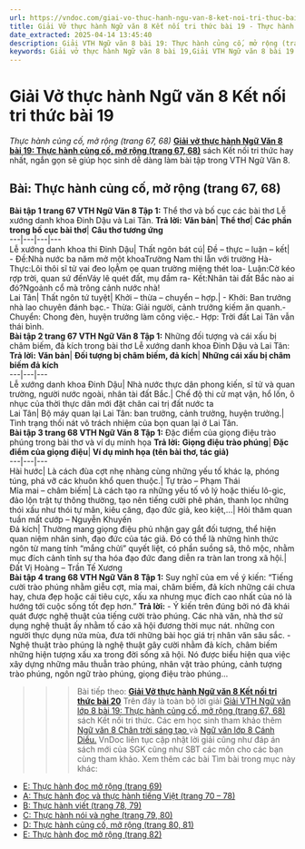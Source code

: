 ```yaml
---
url: https://vndoc.com/giai-vo-thuc-hanh-ngu-van-8-ket-noi-tri-thuc-bai-19-319881
title: Giải Vở thực hành Ngữ văn 8 Kết nối tri thức bài 19 - Thực hành củng cố, mở rộng (trang 67, 68) - VnDoc.com
date_extracted: 2025-04-14 13:45:40
description: Giải VTH Ngữ văn 8 bài 19: Thực hành củng cố, mở rộng (trang 67, 68) sách Kết nối tri thức có đáp án chi tiết cho các bạn cùng tham khảo.
keywords: Giải vở thực hành Ngữ văn 8 bài 19,Giải VTH Ngữ văn 8 bài 19 Kết nối tri thức,Giải vở thực hành Ngữ văn KNTT lớp 8,Ngữ văn lớp 8,Ngữ văn lớp 8 Kết nối tri thức,giải vở thực hành Ngữ văn lớp 8,bài Thực hành củng cố,mở rộng (trang 67,68)
---
```


# Giải Vở thực hành Ngữ văn 8 Kết nối tri thức bài 19
 _Thực hành củng cố, mở rộng \(trang 67, 68\)_
[**Giải vở thực hành Ngữ Văn 8 bài 19: Thực hành củng cố, mở rộng \(trang 67, 68\)**](<https://vndoc.com/giai-vo-thuc-hanh-ngu-van-8-ket-noi-tri-thuc-bai-19-319881>) sách Kết nối tri thức hay nhất, ngắn gọn sẽ giúp học sinh dễ dàng làm bài tập trong VTH Ngữ Văn 8.
## Bài: **Thực hành củng cố, mở rộng \(trang 67, 68\)**
**Bài tập 1 trang 67 VTH Ngữ Văn 8 Tập 1:** Thể thơ và bố cục các bài thơ Lễ xướng danh khoa Đinh Dậu và Lai Tân.
**Trả lời:**
**Văn bản**| **Thể thơ**| **Các phần trong bố cục bài thơ**| **Câu thơ tương ứng**  
---|---|---|---  
Lễ xướng danh khoa thi Đinh Dậu| Thất ngôn bát cú| Đề – thực – luận – kết| \- Đề:Nhà nước ba năm mở một khoaTrường Nam thi lẫn với trường Hà\- Thực:Lôi thôi sĩ tử vai đeo lọẬm ọe quan trường miệng thét loa\- Luận:Cờ kéo rợp trời, quan sứ đếnVáy lê quét đất, mụ đầm ra\- Kết:Nhân tài đất Bắc nào ai đó?Ngoảnh cổ mà trông cảnh nước nhà\!  
Lai Tân| Thất ngôn tứ tuyệt| Khởi – thừa – chuyển – hợp.| \- Khởi: Ban trưởng nhà lao chuyên đánh bạc.\- Thừa: Giải người, cảnh trưởng kiếm ăn quanh.\- Chuyển: Chong đèn, huyện trưởng làm công việc.\- Hợp: Trời đất Lai Tân vẫn thái bình.  
**Bài tập 2 trang 67 VTH Ngữ Văn 8 Tập 1:** Những đối tượng và cái xấu bị châm biếm, đả kích trong bài thơ Lễ xướng danh khoa Đinh Dậu và Lai Tân:
**Trả lời:**
**Văn bản**| **Đối tượng bị châm biếm, đả kích**| **Những cái xấu bị châm biếm đả kích**  
---|---|---  
Lễ xướng danh khoa Đinh Dậu| Nhà nước thực dân phong kiến, sĩ tử và quan trường, người nước ngoài, nhân tài đất Bắc.| Chế độ thi cử mạt vận, hổ lốn, ô nhục của thời thực dân mới đặt chân cai trị đất nước ta  
Lai Tân| Bộ máy quan lại Lai Tân: ban trưởng, cảnh trưởng, huyện trưởng.| Tình trạng thối nát vô trách nhiệm của bọn quan lại ở Lai Tân.  
**Bài tập 3 trang 68 VTH Ngữ Văn 8 Tập 1:** Đặc điểm của giọng điệu trào phúng trong bài thơ và ví dụ minh họa
**Trả lời:**
**Giọng điệu trào phúng**| **Đặc điểm của giọng điệu**| **Ví dụ minh họa \(tên bài thơ, tác giả\)**  
---|---|---  
Hài hước| Là cách đùa cợt nhẹ nhàng cùng những yếu tố khác lạ, phóng túng, phá vỡ các khuôn khổ quen thuộc.| Tự trào – Phạm Thái  
Mỉa mai – châm biếm| Là cách tạo ra những yếu tố vô lý hoặc thiếu lô-gic, đảo lộn trật tự thông thường, tạo nên tiếng cười phê phán, thanh lọc những thói xấu như thói tự mãn, kiêu căng, đạo đức giả, keo kiệt,…| Hỏi thăm quan tuần mất cướp – Nguyễn Khuyến  
Đả kích| Thường mang giọng điệu phủ nhận gay gắt đối tượng, thể hiện quan niệm nhân sinh, đạo đức của tác giả. Đó có thể là những hình thức ngôn từ mang tính “mắng chửi” quyết liệt, có phần suồng sã, thô mộc, nhằm mục đích cảnh tỉnh sự tha hóa đạo đức đang diễn ra tràn lan trong xã hội.| Đất Vị Hoàng – Trần Tế Xương  
**Bài tập 4 trang 68 VTH Ngữ Văn 8 Tập 1:** Suy nghĩ của em về ý kiến: “Tiếng cười trào phúng nhằm giễu cợt, mỉa mai, châm biếm, đả kích những cái chưa hay, chưa đẹp hoặc cái tiêu cực, xấu xa nhưng mục đích cao nhất của nó là hướng tới cuộc sống tốt đẹp hơn.”
**Trả lời:**
\- Ý kiến trên đúng bởi nó đã khái quát được nghệ thuật của tiếng cười trào phúng. Các nhà văn, nhà thơ sử dụng nghệ thuật ấy nhằm tố cáo xã hội đương thời mục nát. những con người thực dụng nửa mùa, đưa tới những bài học giá trị nhân văn sâu sắc.
\- Nghệ thuật trào phúng là nghệ thuật gây cười nhằm đả kích, châm biếm những hiện tượng xấu xa trong đời sống xã hội. Nó được biểu hiện qua việc xây dựng những mâu thuẫn trào phúng, nhân vật trào phúng, cảnh tượng trào phúng, ngôn ngữ trào phúng, giọng điệu trào phúng...
>>> Bài tiếp theo: [**Giải Vở thực hành Ngữ văn 8 Kết nối tri thức bài 20**](<https://vndoc.com/giai-vo-thuc-hanh-ngu-van-8-ket-noi-tri-thuc-bai-20-319882>)
Trên đây là toàn bộ lời giải [Giải VTH Ngữ văn lớp 8 bài 19: Thực hành củng cố, mở rộng \(trang 67, 68\) ](<https://vndoc.com/giai-vo-thuc-hanh-ngu-van-8-ket-noi-tri-thuc-bai-19-319881>)sách Kết nối tri thức. Các em học sinh tham khảo thêm [Ngữ văn 8 Chân trời sáng tạo ](<https://vndoc.com/ngu-van-8-chan-troi-sang-tao>)và [Ngữ văn lớp 8 Cánh Diều.](<https://vndoc.com/ngu-van-8-canh-dieu>) VnDoc liên tục cập nhật lời giải cũng như đáp án sách mới của SGK cũng như SBT các môn cho các bạn cùng tham khảo.
Xem thêm các bài Tìm bài trong mục này khác:
  * [E: Thực hành đọc mở rộng \(trang 69\)](</giai-vo-thuc-hanh-ngu-van-8-ket-noi-tri-thuc-bai-20-319882>)
  * [A: Thực hành đọc và thực hành tiếng Việt \(trang 70 – 78\)](</giai-vo-thuc-hanh-ngu-van-8-ket-noi-tri-thuc-bai-21-319888>)
  * [B: Thực hành viết \(trang 78, 79\)](</giai-vo-thuc-hanh-ngu-van-8-ket-noi-tri-thuc-bai-22-319890>)
  * [C: Thực hành nói và nghe \(trang 79, 80\)](</giai-vo-thuc-hanh-ngu-van-8-ket-noi-tri-thuc-bai-23-319895>)
  * [D: Thực hành củng cố, mở rộng \(trang 80, 81\)](</giai-vo-thuc-hanh-ngu-van-8-ket-noi-tri-thuc-bai-24-319901>)
  * [E: Thực hành đọc mở rộng \(trang 82\)](</giai-vo-thuc-hanh-ngu-van-8-ket-noi-tri-thuc-bai-25-319922>)

